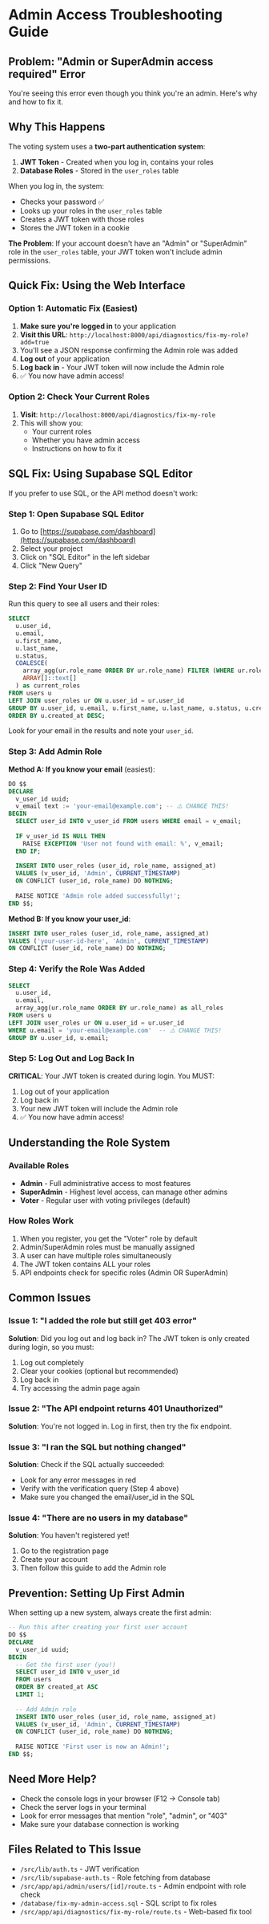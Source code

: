 # Admin Access Troubleshooting Guide

## Problem: "Admin or SuperAdmin access required" Error

You're seeing this error even though you think you're an admin. Here's why and how to fix it.

## Why This Happens

The voting system uses a **two-part authentication system**:

1. **JWT Token** - Created when you log in, contains your roles
2. **Database Roles** - Stored in the `user_roles` table

When you log in, the system:
- Checks your password ✅
- Looks up your roles in the `user_roles` table
- Creates a JWT token with those roles
- Stores the JWT token in a cookie

**The Problem**: If your account doesn't have an "Admin" or "SuperAdmin" role in the `user_roles` table, your JWT token won't include admin permissions.

## Quick Fix: Using the Web Interface

### Option 1: Automatic Fix (Easiest)

1. **Make sure you're logged in** to your application
2. **Visit this URL**: `http://localhost:8000/api/diagnostics/fix-my-role?add=true`
3. You'll see a JSON response confirming the Admin role was added
4. **Log out** of your application
5. **Log back in** - Your JWT token will now include the Admin role
6. ✅ You now have admin access!

### Option 2: Check Your Current Roles

1. **Visit**: `http://localhost:8000/api/diagnostics/fix-my-role`
2. This will show you:
   - Your current roles
   - Whether you have admin access
   - Instructions on how to fix it

## SQL Fix: Using Supabase SQL Editor

If you prefer to use SQL, or the API method doesn't work:

### Step 1: Open Supabase SQL Editor

1. Go to [https://supabase.com/dashboard](https://supabase.com/dashboard)
2. Select your project
3. Click on "SQL Editor" in the left sidebar
4. Click "New Query"

### Step 2: Find Your User ID

Run this query to see all users and their roles:

```sql
SELECT 
  u.user_id,
  u.email,
  u.first_name,
  u.last_name,
  u.status,
  COALESCE(
    array_agg(ur.role_name ORDER BY ur.role_name) FILTER (WHERE ur.role_name IS NOT NULL), 
    ARRAY[]::text[]
  ) as current_roles
FROM users u
LEFT JOIN user_roles ur ON u.user_id = ur.user_id
GROUP BY u.user_id, u.email, u.first_name, u.last_name, u.status, u.created_at
ORDER BY u.created_at DESC;
```

Look for your email in the results and note your `user_id`.

### Step 3: Add Admin Role

**Method A: If you know your email** (easiest):

```sql
DO $$
DECLARE
  v_user_id uuid;
  v_email text := 'your-email@example.com'; -- ⚠️ CHANGE THIS!
BEGIN
  SELECT user_id INTO v_user_id FROM users WHERE email = v_email;
  
  IF v_user_id IS NULL THEN
    RAISE EXCEPTION 'User not found with email: %', v_email;
  END IF;
  
  INSERT INTO user_roles (user_id, role_name, assigned_at)
  VALUES (v_user_id, 'Admin', CURRENT_TIMESTAMP)
  ON CONFLICT (user_id, role_name) DO NOTHING;
  
  RAISE NOTICE 'Admin role added successfully!';
END $$;
```

**Method B: If you know your user_id**:

```sql
INSERT INTO user_roles (user_id, role_name, assigned_at)
VALUES ('your-user-id-here', 'Admin', CURRENT_TIMESTAMP)
ON CONFLICT (user_id, role_name) DO NOTHING;
```

### Step 4: Verify the Role Was Added

```sql
SELECT 
  u.user_id,
  u.email,
  array_agg(ur.role_name ORDER BY ur.role_name) as all_roles
FROM users u
LEFT JOIN user_roles ur ON u.user_id = ur.user_id
WHERE u.email = 'your-email@example.com'  -- ⚠️ CHANGE THIS!
GROUP BY u.user_id, u.email;
```

### Step 5: Log Out and Log Back In

**CRITICAL**: Your JWT token is created during login. You MUST:
1. Log out of your application
2. Log back in
3. Your new JWT token will include the Admin role
4. ✅ You now have admin access!

## Understanding the Role System

### Available Roles

- **Admin** - Full administrative access to most features
- **SuperAdmin** - Highest level access, can manage other admins
- **Voter** - Regular user with voting privileges (default)

### How Roles Work

1. When you register, you get the "Voter" role by default
2. Admin/SuperAdmin roles must be manually assigned
3. A user can have multiple roles simultaneously
4. The JWT token contains ALL your roles
5. API endpoints check for specific roles (Admin OR SuperAdmin)

## Common Issues

### Issue 1: "I added the role but still get 403 error"

**Solution**: Did you log out and log back in? The JWT token is only created during login, so you must:
1. Log out completely
2. Clear your cookies (optional but recommended)
3. Log back in
4. Try accessing the admin page again

### Issue 2: "The API endpoint returns 401 Unauthorized"

**Solution**: You're not logged in. Log in first, then try the fix endpoint.

### Issue 3: "I ran the SQL but nothing changed"

**Solution**: Check if the SQL actually succeeded:
- Look for any error messages in red
- Verify with the verification query (Step 4 above)
- Make sure you changed the email/user_id in the SQL

### Issue 4: "There are no users in my database"

**Solution**: You haven't registered yet!
1. Go to the registration page
2. Create your account
3. Then follow this guide to add the Admin role

## Prevention: Setting Up First Admin

When setting up a new system, always create the first admin:

```sql
-- Run this after creating your first user account
DO $$
DECLARE
  v_user_id uuid;
BEGIN
  -- Get the first user (you!)
  SELECT user_id INTO v_user_id 
  FROM users 
  ORDER BY created_at ASC 
  LIMIT 1;
  
  -- Add Admin role
  INSERT INTO user_roles (user_id, role_name, assigned_at)
  VALUES (v_user_id, 'Admin', CURRENT_TIMESTAMP)
  ON CONFLICT (user_id, role_name) DO NOTHING;
  
  RAISE NOTICE 'First user is now an Admin!';
END $$;
```

## Need More Help?

- Check the console logs in your browser (F12 → Console tab)
- Check the server logs in your terminal
- Look for error messages that mention "role", "admin", or "403"
- Make sure your database connection is working

## Files Related to This Issue

- `/src/lib/auth.ts` - JWT verification
- `/src/lib/supabase-auth.ts` - Role fetching from database
- `/src/app/api/admin/users/[id]/route.ts` - Admin endpoint with role check
- `/database/fix-my-admin-access.sql` - SQL script to fix roles
- `/src/app/api/diagnostics/fix-my-role/route.ts` - Web-based fix tool
